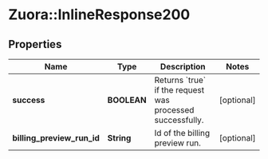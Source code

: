 # Zuora::InlineResponse200

## Properties
Name | Type | Description | Notes
------------ | ------------- | ------------- | -------------
**success** | **BOOLEAN** | Returns &#x60;true&#x60; if the request was processed successfully.  | [optional] 
**billing_preview_run_id** | **String** | Id of the billing preview run.  | [optional] 


